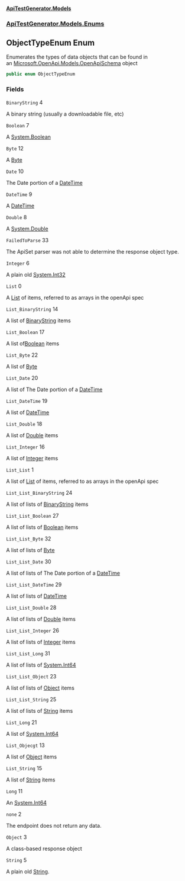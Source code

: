 #### [ApiTestGenerator.Models](ApiTestGenerator.Models.md 'ApiTestGenerator.Models')
### [ApiTestGenerator.Models.Enums](ApiTestGenerator.Models.md#ApiTestGenerator.Models.Enums 'ApiTestGenerator.Models.Enums')

## ObjectTypeEnum Enum

Enumerates the types of data objects that can be found in  
an [Microsoft.OpenApi.Models.OpenApiSchema](https://docs.microsoft.com/en-us/dotnet/api/Microsoft.OpenApi.Models.OpenApiSchema 'Microsoft.OpenApi.Models.OpenApiSchema') object

```csharp
public enum ObjectTypeEnum
```
### Fields

<a name='ApiTestGenerator.Models.Enums.ObjectTypeEnum.BinaryString'></a>

`BinaryString` 4

A binary string (usually a downloadable file, etc)

<a name='ApiTestGenerator.Models.Enums.ObjectTypeEnum.Boolean'></a>

`Boolean` 7

A [System.Boolean](https://docs.microsoft.com/en-us/dotnet/api/System.Boolean 'System.Boolean')

<a name='ApiTestGenerator.Models.Enums.ObjectTypeEnum.Byte'></a>

`Byte` 12

A [Byte](ObjectTypeEnum.md#ApiTestGenerator.Models.Enums.ObjectTypeEnum.Byte 'ApiTestGenerator.Models.Enums.ObjectTypeEnum.Byte')

<a name='ApiTestGenerator.Models.Enums.ObjectTypeEnum.Date'></a>

`Date` 10

The Date portion of a [DateTime](ObjectTypeEnum.md#ApiTestGenerator.Models.Enums.ObjectTypeEnum.DateTime 'ApiTestGenerator.Models.Enums.ObjectTypeEnum.DateTime')

<a name='ApiTestGenerator.Models.Enums.ObjectTypeEnum.DateTime'></a>

`DateTime` 9

A [DateTime](ObjectTypeEnum.md#ApiTestGenerator.Models.Enums.ObjectTypeEnum.DateTime 'ApiTestGenerator.Models.Enums.ObjectTypeEnum.DateTime')

<a name='ApiTestGenerator.Models.Enums.ObjectTypeEnum.Double'></a>

`Double` 8

A [System.Double](https://docs.microsoft.com/en-us/dotnet/api/System.Double 'System.Double')

<a name='ApiTestGenerator.Models.Enums.ObjectTypeEnum.FailedToParse'></a>

`FailedToParse` 33

The ApiSet parser was not able to determine the response object type.

<a name='ApiTestGenerator.Models.Enums.ObjectTypeEnum.Integer'></a>

`Integer` 6

A plain old [System.Int32](https://docs.microsoft.com/en-us/dotnet/api/System.Int32 'System.Int32')

<a name='ApiTestGenerator.Models.Enums.ObjectTypeEnum.List'></a>

`List` 0

A [List](ObjectTypeEnum.md#ApiTestGenerator.Models.Enums.ObjectTypeEnum.List 'ApiTestGenerator.Models.Enums.ObjectTypeEnum.List') of items, referred to as arrays in the openApi spec

<a name='ApiTestGenerator.Models.Enums.ObjectTypeEnum.List_BinaryString'></a>

`List_BinaryString` 14

A list of [BinaryString](ObjectTypeEnum.md#ApiTestGenerator.Models.Enums.ObjectTypeEnum.BinaryString 'ApiTestGenerator.Models.Enums.ObjectTypeEnum.BinaryString') items

<a name='ApiTestGenerator.Models.Enums.ObjectTypeEnum.List_Boolean'></a>

`List_Boolean` 17

A list of[Boolean](ObjectTypeEnum.md#ApiTestGenerator.Models.Enums.ObjectTypeEnum.Boolean 'ApiTestGenerator.Models.Enums.ObjectTypeEnum.Boolean') items

<a name='ApiTestGenerator.Models.Enums.ObjectTypeEnum.List_Byte'></a>

`List_Byte` 22

A list of [Byte](ObjectTypeEnum.md#ApiTestGenerator.Models.Enums.ObjectTypeEnum.Byte 'ApiTestGenerator.Models.Enums.ObjectTypeEnum.Byte')

<a name='ApiTestGenerator.Models.Enums.ObjectTypeEnum.List_Date'></a>

`List_Date` 20

A list of The Date portion of a [DateTime](ObjectTypeEnum.md#ApiTestGenerator.Models.Enums.ObjectTypeEnum.DateTime 'ApiTestGenerator.Models.Enums.ObjectTypeEnum.DateTime')

<a name='ApiTestGenerator.Models.Enums.ObjectTypeEnum.List_DateTime'></a>

`List_DateTime` 19

A list of [DateTime](ObjectTypeEnum.md#ApiTestGenerator.Models.Enums.ObjectTypeEnum.DateTime 'ApiTestGenerator.Models.Enums.ObjectTypeEnum.DateTime')

<a name='ApiTestGenerator.Models.Enums.ObjectTypeEnum.List_Double'></a>

`List_Double` 18

A list of [Double](ObjectTypeEnum.md#ApiTestGenerator.Models.Enums.ObjectTypeEnum.Double 'ApiTestGenerator.Models.Enums.ObjectTypeEnum.Double') items

<a name='ApiTestGenerator.Models.Enums.ObjectTypeEnum.List_Integer'></a>

`List_Integer` 16

A list of [Integer](ObjectTypeEnum.md#ApiTestGenerator.Models.Enums.ObjectTypeEnum.Integer 'ApiTestGenerator.Models.Enums.ObjectTypeEnum.Integer') items

<a name='ApiTestGenerator.Models.Enums.ObjectTypeEnum.List_List'></a>

`List_List` 1

A list of [List](ObjectTypeEnum.md#ApiTestGenerator.Models.Enums.ObjectTypeEnum.List 'ApiTestGenerator.Models.Enums.ObjectTypeEnum.List') of items, referred to as arrays in the openApi spec

<a name='ApiTestGenerator.Models.Enums.ObjectTypeEnum.List_List_BinaryString'></a>

`List_List_BinaryString` 24

A list of lists of [BinaryString](ObjectTypeEnum.md#ApiTestGenerator.Models.Enums.ObjectTypeEnum.BinaryString 'ApiTestGenerator.Models.Enums.ObjectTypeEnum.BinaryString') items

<a name='ApiTestGenerator.Models.Enums.ObjectTypeEnum.List_List_Boolean'></a>

`List_List_Boolean` 27

A list of lists of [Boolean](ObjectTypeEnum.md#ApiTestGenerator.Models.Enums.ObjectTypeEnum.Boolean 'ApiTestGenerator.Models.Enums.ObjectTypeEnum.Boolean') items

<a name='ApiTestGenerator.Models.Enums.ObjectTypeEnum.List_List_Byte'></a>

`List_List_Byte` 32

A list of lists of [Byte](ObjectTypeEnum.md#ApiTestGenerator.Models.Enums.ObjectTypeEnum.Byte 'ApiTestGenerator.Models.Enums.ObjectTypeEnum.Byte')

<a name='ApiTestGenerator.Models.Enums.ObjectTypeEnum.List_List_Date'></a>

`List_List_Date` 30

A list of lists of The Date portion of a [DateTime](ObjectTypeEnum.md#ApiTestGenerator.Models.Enums.ObjectTypeEnum.DateTime 'ApiTestGenerator.Models.Enums.ObjectTypeEnum.DateTime')

<a name='ApiTestGenerator.Models.Enums.ObjectTypeEnum.List_List_DateTime'></a>

`List_List_DateTime` 29

A list of lists of [DateTime](ObjectTypeEnum.md#ApiTestGenerator.Models.Enums.ObjectTypeEnum.DateTime 'ApiTestGenerator.Models.Enums.ObjectTypeEnum.DateTime')

<a name='ApiTestGenerator.Models.Enums.ObjectTypeEnum.List_List_Double'></a>

`List_List_Double` 28

A list of lists of [Double](ObjectTypeEnum.md#ApiTestGenerator.Models.Enums.ObjectTypeEnum.Double 'ApiTestGenerator.Models.Enums.ObjectTypeEnum.Double') items

<a name='ApiTestGenerator.Models.Enums.ObjectTypeEnum.List_List_Integer'></a>

`List_List_Integer` 26

A list of lists of [Integer](ObjectTypeEnum.md#ApiTestGenerator.Models.Enums.ObjectTypeEnum.Integer 'ApiTestGenerator.Models.Enums.ObjectTypeEnum.Integer') items

<a name='ApiTestGenerator.Models.Enums.ObjectTypeEnum.List_List_Long'></a>

`List_List_Long` 31

A list of lists of [System.Int64](https://docs.microsoft.com/en-us/dotnet/api/System.Int64 'System.Int64')

<a name='ApiTestGenerator.Models.Enums.ObjectTypeEnum.List_List_Object'></a>

`List_List_Object` 23

A list of lists of [Object](ObjectTypeEnum.md#ApiTestGenerator.Models.Enums.ObjectTypeEnum.Object 'ApiTestGenerator.Models.Enums.ObjectTypeEnum.Object') items

<a name='ApiTestGenerator.Models.Enums.ObjectTypeEnum.List_List_String'></a>

`List_List_String` 25

A list of lists of [String](ObjectTypeEnum.md#ApiTestGenerator.Models.Enums.ObjectTypeEnum.String 'ApiTestGenerator.Models.Enums.ObjectTypeEnum.String') items

<a name='ApiTestGenerator.Models.Enums.ObjectTypeEnum.List_Long'></a>

`List_Long` 21

A list of [System.Int64](https://docs.microsoft.com/en-us/dotnet/api/System.Int64 'System.Int64')

<a name='ApiTestGenerator.Models.Enums.ObjectTypeEnum.List_Objecgt'></a>

`List_Objecgt` 13

A list of [Object](ObjectTypeEnum.md#ApiTestGenerator.Models.Enums.ObjectTypeEnum.Object 'ApiTestGenerator.Models.Enums.ObjectTypeEnum.Object') items

<a name='ApiTestGenerator.Models.Enums.ObjectTypeEnum.List_String'></a>

`List_String` 15

A list of [String](ObjectTypeEnum.md#ApiTestGenerator.Models.Enums.ObjectTypeEnum.String 'ApiTestGenerator.Models.Enums.ObjectTypeEnum.String') items

<a name='ApiTestGenerator.Models.Enums.ObjectTypeEnum.Long'></a>

`Long` 11

An [System.Int64](https://docs.microsoft.com/en-us/dotnet/api/System.Int64 'System.Int64')

<a name='ApiTestGenerator.Models.Enums.ObjectTypeEnum.none'></a>

`none` 2

The endpoint does not return any data.

<a name='ApiTestGenerator.Models.Enums.ObjectTypeEnum.Object'></a>

`Object` 3

A class-based response object

<a name='ApiTestGenerator.Models.Enums.ObjectTypeEnum.String'></a>

`String` 5

A plain old [String](ObjectTypeEnum.md#ApiTestGenerator.Models.Enums.ObjectTypeEnum.String 'ApiTestGenerator.Models.Enums.ObjectTypeEnum.String').